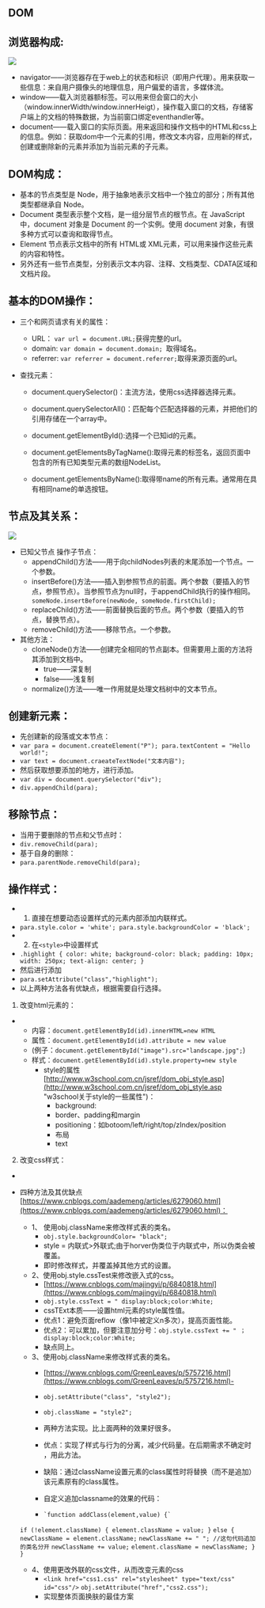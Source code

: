 
**DOM**
---


浏览器构成:
-

![](https://i.imgur.com/XW1EIaW.png)


 - navigator——浏览器存在于web上的状态和标识（即用户代理）。用来获取一些信息：来自用户摄像头的地理信息，用户偏爱的语言，多媒体流。
 - window——载入浏览器额标签。可以用来但会窗口的大小（window.innerWidth/window.innerHeigt），操作载入窗口的文档，存储客户端上的文档的特殊数据，为当前窗口绑定eventhandler等。
 - document——载入窗口的实际页面。用来返回和操作文档中的HTML和css上的信息。例如：获取dom中一个元素的引用，修改文本内容，应用新的样式，创建或删除新的元素并添加为当前元素的子元素。
   
DOM构成：
-

 - 基本的节点类型是 Node，用于抽象地表示文档中一个独立的部分；所有其他类型都继承自 Node。 
 - Document 类型表示整个文档，是一组分层节点的根节点。在 JavaScript中，document 对象是 Document 的一个实例。使用 document 对象，有很多种方式可以查询和取得节点。 
 - Element 节点表示文档中的所有 HTML或 XML元素，可以用来操作这些元素的内容和特性。 
 - 另外还有一些节点类型，分别表示文本内容、注释、文档类型、CDATA区域和文档片段。 

基本的DOM操作：
-
 - 三个和网页请求有关的属性：
   - URL： `var url = document.URL;`获得完整的url。
   - domain: `var domain = document.domain; `取得域名。
   - referrer: `var referrer = document.referrer;`取得来源页面的url。
 
 - 查找元素：
   - document.querySelector()：主流方法，使用css选择器选择元素。
   - document.querySelectorAll()：匹配每个匹配选择器的元素，并把他们的引用存储在一个array中。


   - document.getElementById():选择一个已知id的元素。
   - document.getElementsByTagName():取得元素的标签名，返回页面中包含的所有已知类型元素的数组NodeList。
   - document.getElementsByName():取得带name的所有元素。通常用在具有相同name的单选按钮。

节点及其关系：
-
    
![](https://i.imgur.com/1mMNeKa.png)

 - 已知父节点 操作子节点：
   - appendChild()方法——用于向childNodes列表的末尾添加一个节点。一个参数。
   - insertBefore()方法——插入到参照节点的前面。两个参数（要插入的节点，参照节点）。当参照节点为null时，于appendChild执行的操作相同。`someNode.insertBefore(newNode, someNode.firstChild); `
   - replaceChild()方法——前面替换后面的节点。两个参数（要插入的节点，替换节点）。
   - removeChild()方法——移除节点。一个参数。
 - 其他方法：
   - cloneNode()方法——创建完全相同的节点副本。但需要用上面的方法将其添加到文档中。
     - true——深复制
     - false——浅复制
   - normalize()方法——唯一作用就是处理文档树中的文本节点。
     

创建新元素：
-


 - 先创建新的段落或文本节点：
 - `var para = document.createElement("P"); para.textContent = "Hello world!"; `
 - `var text = document.craeateTextNode("文本内容");`
 - 然后获取想要添加的地方，进行添加。
 - `var div = document.querySelector("div");`
 - `div.appendChild(para);`


移除节点：
-

 - 当用于要删除的节点和父节点时：
 - `div.removeChild(para);`
 - 基于自身的删除：
 - `para.parentNode.removeChild(para);`


操作样式：
-

 - 1. 直接在想要动态设置样式的元素内部添加内联样式。
 -  `para.style.color = 'white'; para.style.backgroundColor = 'black';`
 - 2. 在`<style>`中设置样式
 - `.highlight {
      color: white;
      background-color: black;
      padding: 10px;
      width: 250px;
      text-align: center;
    }`
 - 然后进行添加
 - `para.setAttribute("class","highlight");`
 - 以上两种方法各有优缺点，根据需要自行选择。
    
    
 1. 改变html元素的：
-
   - 内容：`document.getElementById(id).innerHTML=new HTML`
   - 属性：`document.getElementById(id).attribute = new value`
   - (例子：`document.getElementById("image").src="landscape.jpg";`)
   - 样式：`document.getElementById(id).style.property=new style`
     - style的属性[http://www.w3school.com.cn/jsref/dom_obj_style.asp](http://www.w3school.com.cn/jsref/dom_obj_style.asp "w3school关于style的一些属性")：
       - background:
       - border、padding和margin
       - positioning：如botoom/left/right/top/zIndex/position
       - 布局
       - text 


 2. 改变css样式：
-

 - 四种方法及其优缺点[https://www.cnblogs.com/aademeng/articles/6279060.html](https://www.cnblogs.com/aademeng/articles/6279060.html)：
   - 1、 使用obj.className来修改样式表的类名。
     - `obj.style.backgroundColor= "black";`
     - style = 内联式>外联式;由于horver伪类位于内联式中，所以伪类会被覆盖。
     - 即时修改样式，并覆盖掉其他方式的设置。
   - 2、使用obj.style.cssTest来修改嵌入式的css。
     - [https://www.cnblogs.com/majingyi/p/6840818.html](https://www.cnblogs.com/majingyi/p/6840818.html)
     - `obj.style.cssText = " display:block;color:White;`
     - cssTExt本质——设置html元素的style属性值。
     - 优点1：避免页面reflow（像1中被定义n多次），提高页面性能。  
     - 优点2：可以累加，但要注意加分号：`obj.style.cssText += " ；display:block;color:White;`
     - 缺点同上。
   - 3、使用obj.className来修改样式表的类名。
     - [https://www.cnblogs.com/GreenLeaves/p/5757216.html](https://www.cnblogs.com/GreenLeaves/p/5757216.html)- 
     - `obj.setAttribute("class", "style2");`
     - `obj.className = "style2";`
     - 两种方法实现。比上面两种的效果好很多。
     - 优点：实现了样式与行为的分离，减少代码量。在后期需求不确定时 ，用此方法。
     - 缺陷：通过className设置元素的class属性时将替换（而不是追加）该元素原有的class属性。
     - 自定义追加classname的效果的代码：
     

     -     `function addClass(element,value) {`
    `if (!element.className) { element.className = value; }` 
    `else {`
    `newClassName = element.className;`
    `newClassName += " "; //这句代码追加的类名分开`
    `newClassName += value;`
    `element.className = newClassName; }`
    `}`
   - 4、使用更改外联的css文件，从而改变元素的css
     - `<link href="css1.css" rel="stylesheet" type="text/css" id="css"/>`
   `obj.setAttribute("href","css2.css");`
     - 实现整体页面换肤的最佳方案